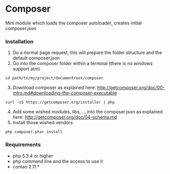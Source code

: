 Composer
========

Mini module which loads the composer autoloader, creates initial composer.json

### Installation

1. Do a normal page request, this will prepare the folder structure and the default composer.json
2. Go into the composer folder within a terminal (there is no windows support atm)
``` shell
cd path/to/my/project/documentroot/composer
```
3. Download composer as explained here: http://getcomposer.org/doc/00-intro.md#downloading-the-composer-executable
``` shell
curl -sS https://getcomposer.org/installer | php
```
4. Add some wished modules, libs, ... into the composer.json as explained here: http://getcomposer.org/doc/04-schema.md
5. Install those wished vendors
``` shell
php composer.phar install
```

### Requirements
* php 5.3.4 or higher
* php command line and the access to use it
* contao 2.11.*